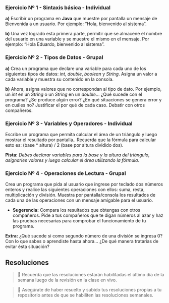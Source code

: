 ### Ejercicio Nº 1 - Sintaxis básica - Individual

**a)** Escribir un programa en **Java** que muestre por pantalla un mensaje de Bienvenida a un usuario. Por ejemplo: “Hola, bienvenido al sistema”.  

**b)** Una vez logrado esta primera parte, permitir que se almacene el nombre del usuario en una variable y se muestre el mismo en el mensaje. Por ejemplo: “Hola Eduardo, bienvenido al sistema”.


### Ejercicio Nº 2 - Tipos de Datos - Grupal

**a)** Crea un programa que declare una variable para cada uno de los siguientes tipos de datos: _int_, _double_, _boolean_ y _String_. Asigna un valor a cada variable y muestra su contenido en la consola.  

**b)** Ahora, asigna valores que no correspondan al tipo de dato. Por ejemplo, un _int_ en un _String_ o un _String_ en un _double_… ¿Qué sucede con el programa? ¿Se produce algún error? ¿En qué situaciones se genera error y en cuáles no? Justificar el por qué de cada caso. Debatir con otros compañeros.  


### Ejercicio Nº 3 - Variables y Operadores - Individual

Escribe un programa que permita calcular el área de un triángulo y luego mostrar el resultado por pantalla.. Recuerda que la fórmula para calcular esto es: (base * altura) / 2 (base por altura dividido dos).

**Pista:** _Debes declarar variables para la base y la altura del triángulo, asignarles valores y luego calcular el área utilizando la fórmula._


### Ejercicio Nº 4 - Operaciones de Lectura - Grupal

Crea un programa que pida al usuario que ingrese por teclado dos números enteros y realice las siguientes operaciones con ellos: suma, resta, multiplicación y división. Muestra por pantalla/consola los resultados de cada una de las operaciones con un mensaje amigable para el usuario.

- **Sugerencia:** Compara los resultados que obtengas con otros compañeros. Pide a tus compañeros que te digan números al azar y haz las pruebas necesarias para comprobar el funcionamiento de tu programa.
    

**Extra:** ¿Qué sucede si como segundo número de una división se ingresa 0? Con lo que sabes o aprendiste hasta ahora… ¿De qué manera tratarías de evitar ésta situación?


## Resoluciones

> 📌 Recuerda que las resoluciones estarán habilitadas el último día de la semana luego de la revisión en la clase en vivo.

> 📌 Asegúrate de haber resuelto y subido tus resoluciones propias a tu repositorio antes de que se habiliten las resoluciones semanales.

